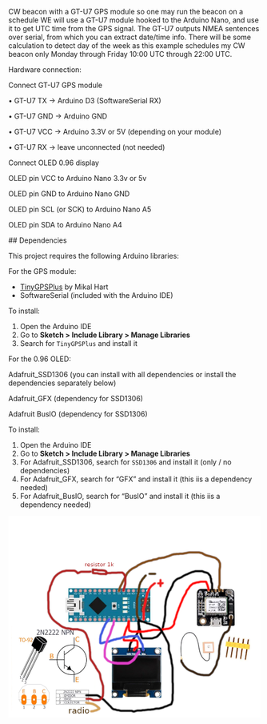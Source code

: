 CW beacon with a GT-U7 GPS module so one may run the beacon on a schedule
WE will use a GT-U7 module hooked to the Arduino Nano, and use it to get UTC time from the GPS signal. The GT-U7 outputs NMEA sentences over serial, from which you can extract date/time info. There will be some calculation to detect day of the week as this example schedules my CW beacon only Monday through Friday 10:00 UTC through 22:00 UTC.

Hardware connection: <p></p>
Connect GT-U7 GPS module<p></p>
    • GT-U7 TX → Arduino D3 (SoftwareSerial RX)<p></p>
    • GT-U7 GND → Arduino GND<p></p>
    • GT-U7 VCC → Arduino 3.3V or 5V (depending on your module)<p></p>
    • GT-U7 RX → leave unconnected (not needed)<p></p>
<p></p>Connect OLED 0.96 display<p></p>
OLED pin VCC  to Arduino Nano 3.3v or 5v<p></p>
OLED pin GND to Arduino Nano GND<p></p>
OLED pin SCL (or SCK)  to Arduino Nano A5<p></p>
OLED pin SDA to Arduino Nano A4<p></p>
<p></p>
## Dependencies

This project requires the following Arduino libraries:

For the GPS module:

- [TinyGPSPlus](https://github.com/mikalhart/TinyGPSPlus) by Mikal Hart
- SoftwareSerial (included with the Arduino IDE)

To install:
1. Open the Arduino IDE
2. Go to **Sketch > Include Library > Manage Libraries**
3. Search for `TinyGPSPlus` and install it

For the 0.96 OLED:<p></p>

Adafruit_SSD1306 (you can install with all dependencies or install the dependencies separately below)<p></p>
Adafruit_GFX (dependency for SSD1306)<p></p>
Adafruit BusIO (dependency for SSD1306)<p></p>
To install:<p></p>
1. Open the Arduino IDE
2. Go to **Sketch > Include Library > Manage Libraries**
3. For Adafruit_SSD1306, search for `SSD1306` and install it (only / no dependencies)
4. For Adafruit_GFX, search for “GFX” and install it (this iis a dependency needed)
5. For Adafruit_BusIO, search for “BusIO” and install it (this iis a dependency needed)



![Drawing](hardware_connections.png)

